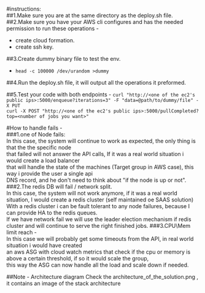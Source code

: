 #instructions:  
##1.Make sure you are at the same directory as the deploy.sh file.  
##2.Make sure you have your AWS cli configures and has the needed permission to run these operations -   
 - create cloud formation.
 - create ssh key.

##3.Create dummy binary file to test the env.
 - ```head -c 100000 /dev/urandom >dummy```

##4.Run the deploy.sh file, it will output all the operations it preformed.
 
##5.Test your code with both endpoints - 
```curl "http://<one of the ec2's public ips>:5000/enqueue?iterations=3" -F "data=@path/to/dummy/file" -X PUT```  
```curl -X POST "http://<one of the ec2's public ips>:5000/pullCompleted?top=<number of jobs you want>"```  


#How to handle fails -  
###1.one of Node fails:  
In this case, the system will continue to work as expected, the only thing is that the the specific node  
that failed will not answer the API calls, If it was a real world situation i would create a load balancer  
that will handle the state of the machines (Target group in AWS case), this way i provide the user a single api  
DNS record, and he don't need to think about "if the node is up or not".  
###2.The redis DB will fail / network split.  
In this case, the system will not work anymore, if it was a real world situation, I would create a redis cluster (self maintained oe SAAS solution)  
With a redis cluster i can be fault tolerant to any node failures, because I can provide HA to the redis queues.  
If we have network fail we will use the leader election mechanism if redis cluster and will continue to serve the right finished jobs.
###3.CPU\Mem limit reach -  
In this case we will probably get some timeouts from the API, in real world situation i would have created  
an aws ASG with cloud watch metrics that check if the cpu or memory is above a certain threshold, if so it would scale the group,  
this way the ASG can now handle all the load and scale down if needed.  

##Note - Architecture diagram
Check the architecture_of_the_solution.png , it contains an image of the stack architecture